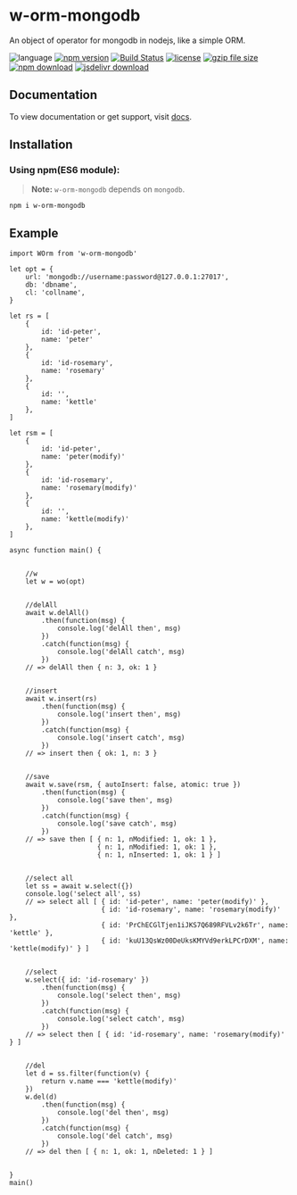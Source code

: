 # w-orm-mongodb
An object of operator for mongodb in nodejs, like a simple ORM.

![language](https://img.shields.io/badge/language-JavaScript-orange.svg) 
[![npm version](http://img.shields.io/npm/v/w-orm-mongodb.svg?style=flat)](https://npmjs.org/package/w-orm-mongodb) 
[![Build Status](https://travis-ci.org/yuda-lyu/w-orm-mongodb.svg?branch=master)](https://travis-ci.org/yuda-lyu/w-orm-mongodb) 
[![license](https://img.shields.io/npm/l/w-orm-mongodb.svg?style=flat)](https://npmjs.org/package/w-orm-mongodb) 
[![gzip file size](http://img.badgesize.io/yuda-lyu/w-orm-mongodb/master/dist/w-orm-mongodb.umd.js.svg?compression=gzip)](https://github.com/yuda-lyu/w-orm-mongodb)
[![npm download](https://img.shields.io/npm/dt/w-orm-mongodb.svg)](https://npmjs.org/package/w-orm-mongodb) 
[![jsdelivr download](https://img.shields.io/jsdelivr/npm/hm/w-orm-mongodb.svg)](https://www.jsdelivr.com/package/npm/w-orm-mongodb)

## Documentation
To view documentation or get support, visit [docs](https://yuda-lyu.github.io/w-orm-mongodb/WOrm.html).

## Installation
### Using npm(ES6 module):
> **Note:** `w-orm-mongodb` depends on `mongodb`.
```alias
npm i w-orm-mongodb
```
## Example
```alias
import WOrm from 'w-orm-mongodb'

let opt = {
    url: 'mongodb://username:password@127.0.0.1:27017',
    db: 'dbname',
    cl: 'collname',
}

let rs = [
    {
        id: 'id-peter',
        name: 'peter'
    },
    {
        id: 'id-rosemary',
        name: 'rosemary'
    },
    {
        id: '',
        name: 'kettle'
    },
]

let rsm = [
    {
        id: 'id-peter',
        name: 'peter(modify)'
    },
    {
        id: 'id-rosemary',
        name: 'rosemary(modify)'
    },
    {
        id: '',
        name: 'kettle(modify)'
    },
]

async function main() {


    //w
    let w = wo(opt)


    //delAll
    await w.delAll()
        .then(function(msg) {
            console.log('delAll then', msg)
        })
        .catch(function(msg) {
            console.log('delAll catch', msg)
        })
    // => delAll then { n: 3, ok: 1 }


    //insert
    await w.insert(rs)
        .then(function(msg) {
            console.log('insert then', msg)
        })
        .catch(function(msg) {
            console.log('insert catch', msg)
        })
    // => insert then { ok: 1, n: 3 }


    //save
    await w.save(rsm, { autoInsert: false, atomic: true })
        .then(function(msg) {
            console.log('save then', msg)
        })
        .catch(function(msg) {
            console.log('save catch', msg)
        })
    // => save then [ { n: 1, nModified: 1, ok: 1 }, 
                      { n: 1, nModified: 1, ok: 1 }, 
                      { n: 1, nInserted: 1, ok: 1 } ]


    //select all
    let ss = await w.select({})
    console.log('select all', ss)
    // => select all [ { id: 'id-peter', name: 'peter(modify)' },
                       { id: 'id-rosemary', name: 'rosemary(modify)' },
                       { id: 'PrChECGlTjen1iJKS7Q689RFVLv2k6Tr', name: 'kettle' },
                       { id: 'kuU13QsWz00DeUksKMYVd9erkLPCrDXM', name: 'kettle(modify)' } ]


    //select
    w.select({ id: 'id-rosemary' })
        .then(function(msg) {
            console.log('select then', msg)
        })
        .catch(function(msg) {
            console.log('select catch', msg)
        })
    // => select then [ { id: 'id-rosemary', name: 'rosemary(modify)' } ]


    //del
    let d = ss.filter(function(v) {
        return v.name === 'kettle(modify)'
    })
    w.del(d)
        .then(function(msg) {
            console.log('del then', msg)
        })
        .catch(function(msg) {
            console.log('del catch', msg)
        })
    // => del then [ { n: 1, ok: 1, nDeleted: 1 } ]
    

}
main()
```
